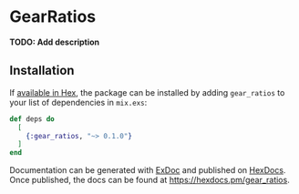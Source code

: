 # GearRatios

**TODO: Add description**

## Installation

If [available in Hex](https://hex.pm/docs/publish), the package can be installed
by adding `gear_ratios` to your list of dependencies in `mix.exs`:

```elixir
def deps do
  [
    {:gear_ratios, "~> 0.1.0"}
  ]
end
```

Documentation can be generated with [ExDoc](https://github.com/elixir-lang/ex_doc)
and published on [HexDocs](https://hexdocs.pm). Once published, the docs can
be found at <https://hexdocs.pm/gear_ratios>.

